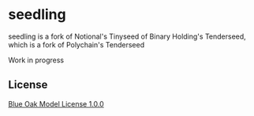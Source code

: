 # seedling

seedling is a fork of Notional's Tinyseed of Binary Holding's Tenderseed, which is a fork of Polychain's Tenderseed

Work in progress

## License

[Blue Oak Model License 1.0.0](https://blueoakcouncil.org/license/1.0.0)
